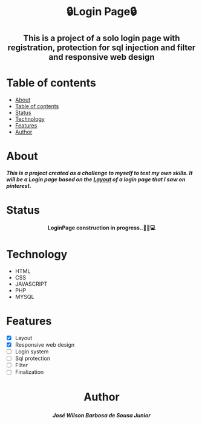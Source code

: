 # <h1 align="center">🔒Login Page🔒</h1>
## <p align="center">This is a project of a solo login page with registration, protection for sql injection and filter and responsive web design</p>

 # Table of contents
 
   * [About](#about)
   * [Table of contents](#table-of-contents)
   * [Status](#status)
   * [Technology](#technology)
   * [Features](#features)
   * [Author](#author)
   

   
# About

##### This is a project created as a challenge to myself to test my own skills. It will be a Login page based on the [Layout](../layout/layout.md ) of a login page that I saw on pinterest.

# Status

#### <h4 align="center">LoginPage construction in progress..🚧🔨💻</h4>

# Technology

  * HTML
  * CSS
  * JAVASCRIPT
  * PHP
  * MYSQL
  
# Features 
  - [x] Layout
  - [x] Responsive web design
  - [ ] Login system
  - [ ] Sql protection
  - [ ] Filter
  - [ ] Finalization
  
# <h1 align="center">Author</h1>

##### <h5 align="center">José Wilson Barbosa de Sousa Junior</h5>
